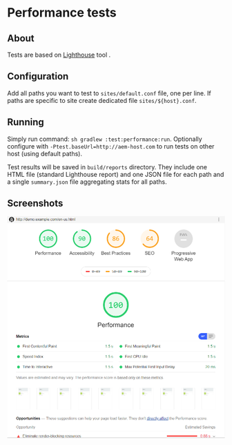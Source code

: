 # Performance tests

## About

Tests are based on [Lighthouse](https://developers.google.com/web/tools/lighthouse/) tool .

## Configuration

Add all paths you want to test to `sites/default.conf` file, one per line.
If paths are specific to site create dedicated file `sites/${host}.conf`.

## Running

Simply run command: `sh gradlew :test:performance:run`. 
Optionally configure with `-Ptest.baseUrl=http://aem-host.com` to run tests on other host (using default paths).

Test results will be saved in `build/reports` directory. 
They include one HTML file (standard Lighthouse report) and one JSON file for each path and a single `summary.json` file aggregating stats for all paths.

## Screenshots

![Lighthouse Report](docs/lighthouse-report.png)
